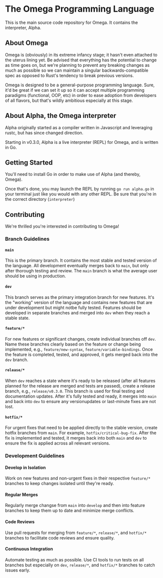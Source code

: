 # The Omega Programming Language

This is the main source code repository for Omega. It contains the interpreter, Alpha.

## About Omega

Omega is (obviously) in its extreme infancy stage; it hasn't even attached to the uterus lining yet. Be advised that everything has the potential to change as time goes on, but we're planning to prevent any breaking changes as much as possible so we can maintain a singular backwards-compatible spec as opposed to Rust's tendency to break previous versions.

Omega is designed to be a general-purpose programming language. Sure, it'd be great if we can set it up so it can accept multiple programming paradigms (functional, OOP, etc) in order to ease adoption from developers of all flavors, but that's wildly ambitious especially at this stage.

## About Alpha, the Omega interpreter

Alpha originally started as a compiler written in Javascript and leveraging rustc, but has since changed direction.

Starting in v0.3.0, Alpha is a live interpreter (REPL) for Omega, and is written in Go.

## Getting Started

You'll need to install Go in order to make use of Alpha (and thereby, Omega).

Once that's done, you may launch the REPL by running `go run alpha.go` in your terminal just like you would with any other REPL. Be sure that you're in the correct directory (`interpreter`)


## Contributing

We're thrilled you're interested in contributing to Omega!

### Branch Guidelines

#### `main`

This is the primary branch. It contains the most stable and tested version of the language. All development eventually merges back to `main`, but only after thorough testing and review. The `main` branch is what the average user should be using in production.

#### `dev`

This branch serves as the primary integration branch for new features. It's the "working" version of the language and contains new features that are under development but might notbe fully tested. Features should be developed in separate branches and merged into `dev` when they reach a stable state.

#### `feature/*`

For new features or significant changes, create individual branches off `dev`. Name these branches clearly based on the feature or change being implemented, e.g., `feature/new-syntax`, `feature/variable-bindings`. Once the feature is completed, tested, and approved, it gets merged back into the `dev` branch.

#### `release/*`

When `dev` reaches a state where it's ready to be released (after all features planned for the release are merged and tests are passed), create a release branch, e.g., `release/v0.3.0`. This branch is used for final testing and documentation updates. After it's fully tested and ready, it merges into `main` and back into `dev` to ensure any versionupdates or last-minute fixes are not lost.

#### `hotfix/*`

For urgent fixes that need to be applied directly to the stable version, create hotfix branches from `main`. For example, `hotfix/critical-bug-fix`. After the fix is implemented and tested, it merges back into both `main` and `dev` to ensure the fix is applied across all relevant versions.

### Development Guidelines

#### Develop in Isolation

Work on new features and non-urgent fixes in their respective `feature/*` branches to keep changes isolated until they're ready.

#### Regular Merges

Regularly merge changse from `main` into `develop` and then into feature branches to keep them up to date and minimize merge conflicts.

#### Code Reviews

Use pull requests for merging from `feature/*`, `release/*`, and `hotfix/*` branches to facilitate code reviews and ensure quality.

#### Continuous Integration

Automate testing as much as possible. Use CI tools to run tests on all branches but especially on `dev`, `release/*`, and `hotfix/*` branches to catch issues early.
